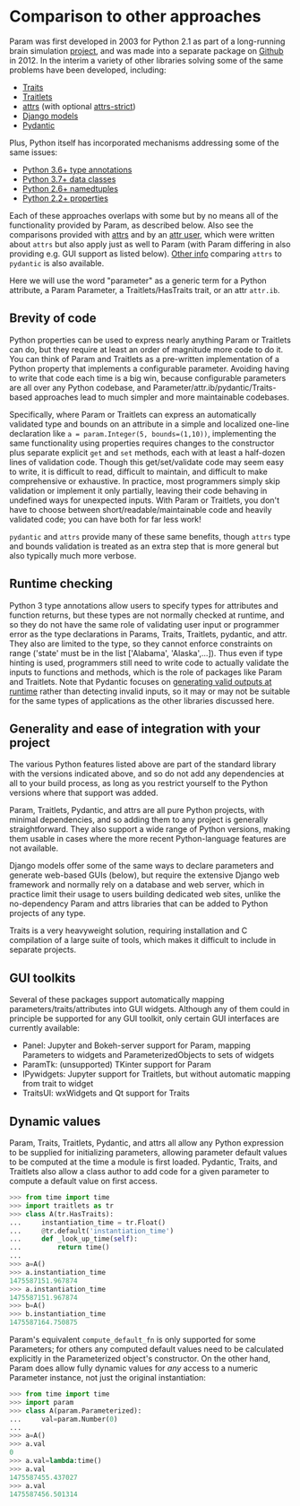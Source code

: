 # Comparison to other approaches

Param was first developed in 2003 for Python 2.1 as part of a long-running brain simulation [project](https://topographica.org), and was made into a separate package on [Github](https://github.com/holoviz/param/graphs/contributors) in 2012.  In the interim a variety of other libraries solving some of the same problems have been developed, including:

- [Traits](http://code.enthought.com/projects/traits)
- [Traitlets](https://github.com/ipython/traitlets)
- [attrs](https://github.com/python-attrs/attrs) (with optional [attrs-strict](https://github.com/bloomberg/attrs-strict))
- [Django models](https://docs.djangoproject.com/en/3.1/topics/db/models)
- [Pydantic](https://pydantic-docs.helpmanual.io)

Plus, Python itself has incorporated mechanisms addressing some of the same issues:

- [Python 3.6+ type annotations](https://www.python.org/dev/peps/pep-0526/)
- [Python 3.7+ data classes](https://docs.python.org/3/library/dataclasses.html)
- [Python 2.6+ namedtuples](https://docs.python.org/3/library/collections.html#namedtuple-factory-function-for-tuples-with-named-fields)
- [Python 2.2+ properties](https://docs.python.org/3/library/functions.html#property)

Each of these approaches overlaps with some but by no means all of the functionality provided by Param, as described below. Also see the comparisons provided with [attrs](https://www.attrs.org/en/stable/why.html) and by an [attr user](https://glyph.twistedmatrix.com/2016/08/attrs.html), which were written about `attrs` but also apply just as well to Param (with Param differing in also providing e.g. GUI support as listed below). [Other info](https://threeofwands.com/why-i-use-attrs-instead-of-pydantic/) comparing `attrs` to `pydantic` is also available.

Here we will use the word "parameter" as a generic term for a Python attribute, a Param Parameter, a Traitlets/HasTraits trait, or an attr `attr.ib`.


## Brevity of code

Python properties can be used to express nearly anything Param or Traitlets can do, but they require at least an order of magnitude more code to do it. You can think of Param and Traitlets as a pre-written implementation of a Python property that implements a configurable parameter. Avoiding having to write that code each time is a big win, because configurable parameters are all over any Python codebase, and Parameter/attr.ib/pydantic/Traits-based approaches lead to much simpler and more maintainable codebases.

Specifically, where Param or Traitlets can express an automatically validated type and bounds on an attribute in a simple and localized one-line declaration like `a = param.Integer(5, bounds=(1,10))`, implementing the same functionality using properties requires changes to the constructor plus separate explicit `get` and `set` methods, each with at least a half-dozen lines of validation code. Though this get/set/validate code may seem easy to write, it is difficult to read, difficult to maintain, and difficult to make comprehensive or exhaustive.
In practice, most programmers simply skip validation or implement it only partially, leaving their code behaving in undefined ways for unexpected inputs. With Param or Traitlets, you don't have to choose between short/readable/maintainable code and heavily validated code; you can have both for far less work!

`pydantic` and `attrs` provide many of these same benefits, though `attrs` type and bounds validation is treated as an extra step that is more general but also typically much more verbose. 

## Runtime checking

Python 3 type annotations allow users to specify types for attributes and function returns, but these types are not normally checked at runtime, and so they do not have the same role of validating user input or programmer error as the type declarations in Params, Traits, Traitlets, pydantic, and attr. They also are limited to the type, so they cannot enforce constraints on range ('state' must be in the list ['Alabama', 'Alaska',...]). Thus even if type hinting is used, programmers still need to write code to actually validate the inputs to functions and methods, which is the role of packages like Param and Traitlets. Note that Pydantic focuses on [generating valid outputs at runtime](https://github.com/samuelcolvin/pydantic/issues/578focused) rather than detecting invalid inputs, so it may or may not be suitable for the same types of applications as the other libraries discussed here.


## Generality and ease of integration with your project

The various Python features listed above are part of the standard library with the versions indicated above, and so do not add any dependencies at all to your build process, as long as you restrict yourself to the Python versions where that support was added. 

Param, Traitlets, Pydantic, and attrs are all pure Python projects, with minimal dependencies, and so adding them to any project is generally straightforward. They also support a wide range of Python versions, making them usable in cases where the more recent Python-language features are not available.

Django models offer some of the same ways to declare parameters and generate web-based GUIs (below), but require the extensive Django web framework and normally rely on a database and web server, which in practice limit their usage to users building dedicated web sites, unlike the no-dependency Param and attrs libraries that can be added to Python projects of any type.

Traits is a very heavyweight solution, requiring installation and C compilation of a large suite of tools, which makes it difficult to include in separate projects.

## GUI toolkits

Several of these packages support automatically mapping parameters/traits/attributes into GUI widgets. Although any of them could in principle be supported for any GUI toolkit, only certain GUI interfaces are currently available:

- Panel: Jupyter and Bokeh-server support for Param, mapping Parameters to widgets and ParameterizedObjects to sets of widgets
- ParamTk: (unsupported) TKinter support for Param
- IPywidgets: Jupyter support for Traitlets, but without automatic mapping from trait to widget
- TraitsUI: wxWidgets and Qt support for Traits

## Dynamic values

Param, Traits, Traitlets, Pydantic, and attrs all allow any Python expression to be supplied for initializing parameters, allowing parameter default values to be computed at the time a module is first loaded. Pydantic, Traits, and Traitlets also allow a class author to add code for a given parameter to compute a default value on first access.

  ```python
  >>> from time import time
  >>> import traitlets as tr
  >>> class A(tr.HasTraits):
  ...     instantiation_time = tr.Float()
  ...     @tr.default('instantiation_time')
  ...     def _look_up_time(self):
  ...         return time()
  ... 
  >>> a=A()
  >>> a.instantiation_time
  1475587151.967874
  >>> a.instantiation_time
  1475587151.967874
  >>> b=A()
  >>> b.instantiation_time
  1475587164.750875
  ```

Param's equivalent `compute_default_fn` is only supported for some Parameters; for others any computed default values need to be calculated explicitly in the Parameterized object's constructor. On the other hand, Param does allow fully dynamic values for *any* access to a numeric Parameter instance, not just the original instantiation:

  ```python
  >>> from time import time
  >>> import param
  >>> class A(param.Parameterized):
  ...     val=param.Number(0)
  ... 
  >>> a=A()
  >>> a.val
  0
  >>> a.val=lambda:time()
  >>> a.val
  1475587455.437027
  >>> a.val
  1475587456.501314
  ```
